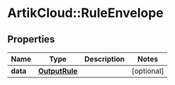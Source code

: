 # ArtikCloud::RuleEnvelope

## Properties
Name | Type | Description | Notes
------------ | ------------- | ------------- | -------------
**data** | [**OutputRule**](OutputRule.md) |  | [optional] 


